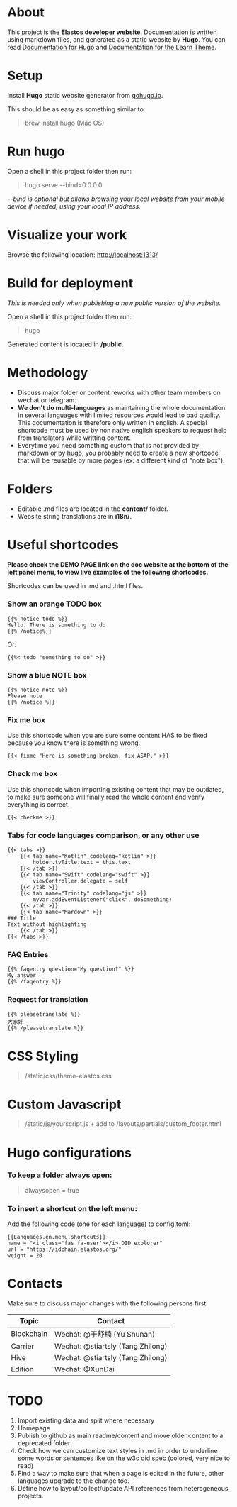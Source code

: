# About
This project is the **Elastos developer website**. Documentation is written using markdown files, and generated as a static website by **Hugo**. You can read [Documentation for Hugo](https://gohugo.io/documentation/) and [Documentation for the Learn Theme](https://learn.netlify.com/en/).

# Setup
Install **Hugo** static website generator from [gohugo.io](https://gohugo.io/getting-started/installing/).

This should be as easy as something similar to:
> brew install hugo (Mac OS)

# Run hugo 
Open a shell in this project folder then run:
> hugo serve --bind=0.0.0.0

*--bind is optional but allows browsing your local website from your mobile device if needed, using your local IP address.*

# Visualize your work
Browse the following location: [http://localhost:1313/](http://localhost:1313/)

# Build for deployment
*This is needed only when publishing a new public version of the website.*

Open a shell in this project folder then run:
> hugo

Generated content is located in **/public**.

# Methodology
* Discuss major folder or content reworks with other team members on wechat or telegram.
* **We don't do multi-languages** as maintaining the whole documentation in several languages with limited resources would lead to bad quality. This documentation is therefore only written in english. A special shortcode must be used by non native english speakers to request help from translators while writting content.
* Everytime you need something custom that is not provided by markdown or by hugo, you probably need to create a new shortcode that will be reusable by more pages (ex: a different kind of "note box").

# Folders
* Editable .md files are located in the **content/** folder.<br>
* Website string translations are in **i18n/**.

# Useful shortcodes

**Please check the DEMO PAGE link on the doc website at the bottom of the left panel menu, to view live examples of the following shortcodes.**

Shortcodes can be used in .md and .html files.

### Show an orange TODO box
    {{% notice todo %}}
    Hello. There is something to do
    {{% /notice%}}
    
Or:

    {{%< todo "something to do" >}}

### Show a blue NOTE box
    {{% notice note %}}
    Please note
    {{% /notice %}}

### Fix me box
Use this shortcode when you are sure some content HAS to be fixed because you know there is something wrong.

    {{< fixme "Here is something broken, fix ASAP." >}}

### Check me box
Use this shortcode when importing existing content that may be outdated, to make sure someone will finally read the whole content and verify everything is correct.

    {{< checkme >}}

### Tabs for code languages comparison, or any other use

    {{< tabs >}} 
        {{< tab name="Kotlin" codelang="kotlin" >}} 
            holder.tvTitle.text = this.text
        {{< /tab >}} 
        {{< tab name="Swift" codelang="swift" >}} 
            viewController.delegate = self
        {{< /tab >}} 
        {{< tab name="Trinity" codelang="js" >}} 
            myVar.addEventListener("click", doSomething)
        {{< /tab >}} 
        {{< tab name="Mardown" >}} 
    ### Title
    Text without highlighting
        {{< /tab >}} 
    {{< /tabs >}}

### FAQ Entries

    {{% faqentry question="My question?" %}}
    My answer
    {{% /faqentry %}}
    
### Request for translation

    {{% pleasetranslate %}}
    大家好
    {{% /pleasetranslate %}}
    
# CSS Styling
> /static/css/theme-elastos.css

# Custom Javascript
> /static/js/yourscript.js + add to /layouts/partials/custom_footer.html

# Hugo configurations

### To keep a folder always open:
> alwaysopen = true

### To insert a shortcut on the left menu:
Add the following code (one for each language) to config.toml:

    [[Languages.en.menu.shortcuts]] 
    name = "<i class='fas fa-user'></i> DID explorer"
    url = "https://idchain.elastos.org/"
    weight = 20

# Contacts
Make sure to discuss major changes with the following persons first:

| Topic | Contact |
| ----- | ------- |
| Blockchain | Wechat: @于舒楠 (Yu Shunan) |
| Carrier | Wechat: @stiartsly (Tang Zhilong) |
| Hive | Wechat: @stiartsly (Tang Zhilong) |
| Edition | Wechat: @XunDai |

# TODO
1. Import existing data and split where necessary
1. Homepage
1. Publish to github as main readme/content and move older content to a deprecated folder
1. Check how we can customize text styles in .md in order to underline some words or sentences like on the w3c did spec (colored, very nice to read)
1. Find a way to make sure that when a page is edited in the future, other languages upgrade to the change too.
1. Define how to layout/collect/update API references from heterogeneous projects.